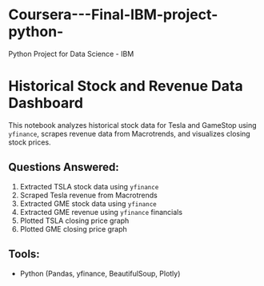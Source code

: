 # Coursera---Final-IBM-project-python-
Python Project for Data Science - IBM


# Historical Stock and Revenue Data Dashboard

This notebook analyzes historical stock data for Tesla and GameStop using `yfinance`, scrapes revenue data from Macrotrends, and visualizes closing stock prices.

## Questions Answered:
1. Extracted TSLA stock data using `yfinance`
2. Scraped Tesla revenue from Macrotrends
3. Extracted GME stock data using `yfinance`
4. Extracted GME revenue using `yfinance` financials
5. Plotted TSLA closing price graph
6. Plotted GME closing price graph

## Tools:
- Python (Pandas, yfinance, BeautifulSoup, Plotly)
